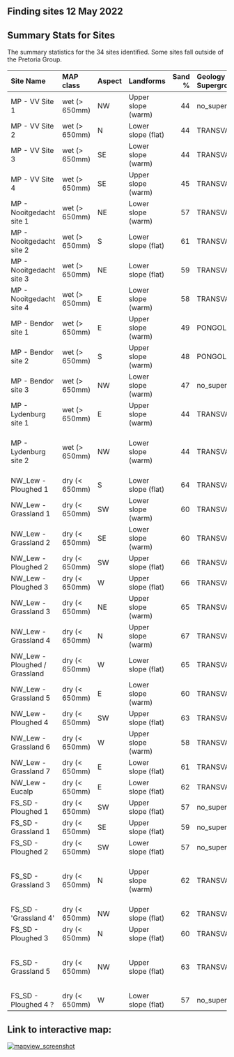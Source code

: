 ## Finding sites 12 May 2022

## Summary Stats for Sites

The summary statistics for the 34 sites identified. Some sites fall outside of the Pretoria Group. 

|Site Name                     |MAP class     |Aspect |Landforms          | Sand %|Geology Supergroup |Geology Group |Geology Description                                 |
|:-----------------------------|:-------------|:------|:------------------|------:|:------------------|:-------------|:---------------------------------------------------|
|MP - VV Site 1                |wet (> 650mm) |NW     |Upper slope (warm) |     44|no_supergroup      |no_group      |Diabase                                             |
|MP - VV Site 2                |wet (> 650mm) |N      |Lower slope (flat) |     44|TRANSVAAL          |PRETORIA      |Quartzite, minor shale                              |
|MP - VV Site 3                |wet (> 650mm) |SE     |Lower slope (warm) |     44|TRANSVAAL          |PRETORIA      |Quartzite, minor shale                              |
|MP - VV Site 4                |wet (> 650mm) |SE     |Upper slope (warm) |     45|TRANSVAAL          |PRETORIA      |Quartzite, minor shale                              |
|MP - Nooitgedacht site 1      |wet (> 650mm) |NE     |Lower slope (warm) |     57|TRANSVAAL          |PRETORIA      |Quartzite, minor shale;                             |
|MP - Nooitgedacht site 2      |wet (> 650mm) |S      |Lower slope (flat) |     61|TRANSVAAL          |PRETORIA      |Quartzite, minor shale;                             |
|MP - Nooitgedacht site 3      |wet (> 650mm) |NE     |Lower slope (flat) |     59|TRANSVAAL          |PRETORIA      |Quartzite, minor shale;                             |
|MP - Nooitgedacht site 4      |wet (> 650mm) |E      |Lower slope (warm) |     58|TRANSVAAL          |PRETORIA      |Quartzite, minor shale;                             |
|MP - Bendor site 1            |wet (> 650mm) |E      |Upper slope (warm) |     49|PONGOLA            |NSUZE         |Lavas (mostly basaltic), quartzites                 |
|MP - Bendor site 2            |wet (> 650mm) |S      |Upper slope (warm) |     48|PONGOLA            |NSUZE         |Lavas (mostly basaltic), quartzites                 |
|MP - Bendor site 3            |wet (> 650mm) |NW     |Lower slope (warm) |     47|no_supergroup      |no_group      |Potassic granite, gneiss                            |
|MP - Lydenburg site 1         |wet (> 650mm) |E      |Upper slope (warm) |     44|TRANSVAAL          |PRETORIA      |Andesite, conglomerate                              |
|MP - Lydenburg site 2         |wet (> 650mm) |NW     |Lower slope (warm) |     44|TRANSVAAL          |PRETORIA      |Shale, quartzite, conglomerate, breccia, diamictite |
|NW_Lew - Ploughed 1           |dry (< 650mm) |S      |Lower slope (flat) |     64|TRANSVAAL          |PRETORIA      |Andesite, conglomerate                              |
|NW_Lew - Grassland 1          |dry (< 650mm) |SW     |Lower slope (warm) |     60|TRANSVAAL          |PRETORIA      |Andesite, conglomerate                              |
|NW_Lew - Grassland 2          |dry (< 650mm) |SE     |Lower slope (warm) |     60|TRANSVAAL          |PRETORIA      |Andesite, conglomerate                              |
|NW_Lew - Ploughed 2           |dry (< 650mm) |SW     |Upper slope (flat) |     66|TRANSVAAL          |PRETORIA      |Andesite, conglomerate                              |
|NW_Lew - Ploughed 3           |dry (< 650mm) |W      |Upper slope (flat) |     66|TRANSVAAL          |PRETORIA      |Andesite, conglomerate                              |
|NW_Lew - Grassland 3          |dry (< 650mm) |NE     |Upper slope (warm) |     65|TRANSVAAL          |PRETORIA      |Andesite, conglomerate                              |
|NW_Lew - Grassland 4          |dry (< 650mm) |N      |Upper slope (warm) |     67|TRANSVAAL          |PRETORIA      |Andesite, conglomerate                              |
|NW_Lew - Ploughed / Grassland |dry (< 650mm) |W      |Lower slope (flat) |     65|TRANSVAAL          |PRETORIA      |Andesite, conglomerate                              |
|NW_Lew - Grassland 5          |dry (< 650mm) |E      |Lower slope (warm) |     60|TRANSVAAL          |PRETORIA      |Andesite, conglomerate                              |
|NW_Lew - Ploughed 4           |dry (< 650mm) |SW     |Upper slope (flat) |     63|TRANSVAAL          |PRETORIA      |Andesite, conglomerate                              |
|NW_Lew - Grassland 6          |dry (< 650mm) |W      |Upper slope (warm) |     58|TRANSVAAL          |PRETORIA      |Andesite, conglomerate                              |
|NW_Lew - Grassland 7          |dry (< 650mm) |E      |Lower slope (flat) |     61|TRANSVAAL          |PRETORIA      |Andesite, conglomerate                              |
|NW_Lew - Eucalp               |dry (< 650mm) |E      |Lower slope (flat) |     62|TRANSVAAL          |PRETORIA      |Andesite, conglomerate                              |
|FS_SD - Ploughed 1            |dry (< 650mm) |SW     |Upper slope (flat) |     57|no_supergroup      |no_group      |Diabase                                             |
|FS_SD - Grassland 1           |dry (< 650mm) |SE     |Upper slope (flat) |     59|no_supergroup      |no_group      |Diabase                                             |
|FS_SD - Ploughed 2            |dry (< 650mm) |SW     |Lower slope (flat) |     57|no_supergroup      |no_group      |Diabase                                             |
|FS_SD - Grassland 3           |dry (< 650mm) |N      |Upper slope (warm) |     62|TRANSVAAL          |PRETORIA      |Quartzite, siltstone, conglomerate, shale, andesite |
|FS_SD - 'Grassland 4'         |dry (< 650mm) |NW     |Upper slope (flat) |     62|TRANSVAAL          |PRETORIA      |Andesite, conglomerate                              |
|FS_SD - Ploughed 3            |dry (< 650mm) |N      |Upper slope (flat) |     60|TRANSVAAL          |PRETORIA      |Andesite, conglomerate                              |
|FS_SD - Grassland 5           |dry (< 650mm) |NW     |Upper slope (flat) |     63|TRANSVAAL          |PRETORIA      |Quartzite, siltstone, conglomerate, shale, andesite |
|FS_SD - Ploughed 4 ?          |dry (< 650mm) |W      |Lower slope (flat) |     57|no_supergroup      |no_group      |Diabase                                             |


## Link to interactive map:

[![mapview_screenshot](https://user-images.githubusercontent.com/22145011/166586063-a0b4d690-311f-4880-a7fa-9d5a8bba4e03.png)](http://jdmwhite.github.io/grasslands/mapview.html)
